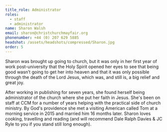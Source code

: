 ```yaml
---
title_role: Administrator
roles:
  - staff
  - administrator
name: Sharon Walsh
email: sharon@christchurchmayfair.org
phonenumber: +44 (0)‭ 207 629 5885
headshot: /assets/headshots/compressed/Sharon.jpg
order: 5
---
```

Sharon was brought up going to church, but it was only in her first year of work post-university that the Holy Spirit opened her eyes to see that being good wasn’t going to get her into heaven and that it was only possible through the death of the Lord Jesus, which was, and still is, a big relief and great joy.

After working in publishing for seven years, she found herself being administrator of the church where she put her faith in Jesus. She's been on staff at CCM for  a number of years helping with the practical side of church ministry. By God's providence she met a visiting American called Tom at a morning service in 2015 and married him 16 months later. Sharon loves cooking, travelling and reading (and will recommend Dale Ralph Davies & JC Ryle to you if you stand still long enough).